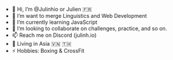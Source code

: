 - 👋 Hi, I’m @Julinhio or Julien 🇫🇷
- 👀 I’m want to merge Linguistics and Web Development
- 🌱 I’m currently learning JavaScript
- 💞️ I’m looking to collaborate on challenges, practice, and so on.
- 📫 Reach me on Discord (julinh.io)
- 📍 Living in Asia 🇻🇳 🇹🇭
- ⚡ Hobbies: Boxing & CrossFit

<!---
Julinhio/Julinhio is a ✨ special ✨ repository because its `README.md` (this file) appears on your GitHub profile.
You can click the Preview link to take a look at your changes.
--->

